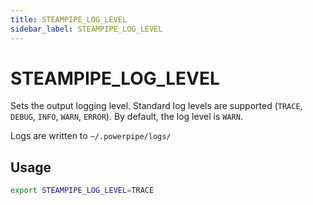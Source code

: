 ```yaml
---
title: STEAMPIPE_LOG_LEVEL
sidebar_label: STEAMPIPE_LOG_LEVEL
---
```

# STEAMPIPE_LOG_LEVEL
Sets the output logging level.  Standard log levels are supported (`TRACE`, `DEBUG`, `INFO`, `WARN`, `ERROR`). By default, the log level is `WARN`.

Logs are written to `~/.powerpipe/logs/`

## Usage 
```bash
export STEAMPIPE_LOG_LEVEL=TRACE
```